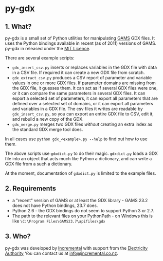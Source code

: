 # py-gdx

## 1. What?

py-gdx is a small set of Python utilities for manipulating [GAMS](http://www.gams.com) GDX files.
It uses the Python bindings available in recent (as of 2011) versions of GAMS.
py-gdx in released under the [MIT Licence](http://www.opensource.org/licenses/mit-license.php).

There are several example scripts:

- `gdx_insert_csv.py` inserts or replaces variables in the GDX file with data in a CSV file.  If required it can create a new GDX file from scratch.
- `gdx_extract_csv.py` produces a CSV report of parameter and variable values in one or more GDX files.  If parameter domains are missing from the GDX file, it guesses them.  It can act as if several GDX files were one, or it can compare the same parameters in several GDX files.  It can export a selected set of parameters, it can export all parameters that are defined over a selected set of domains, or it can export all parameters and variables in a GDX file.  The csv files it writes are readable by `gdx_insert_csv.py`, so you can export an entire GDX file to CSV, edit it, and rebuild a new copy of the GDX.
- `gdx_merge.py` merges two GDX files *without* creating an extra index as the standard GDX merge tool does.

In all cases use `python gdx_<example>.py --help` to find out how to use them.

The above scripts use `gdxdict.py` to do their magic.  `gdxdict.py` loads a
GDX file into an object that acts much like Python a dictionary, and can write a GDX file from a such a dictionary.

At the moment, documentation of `gdxdict.py` is limited to the example files.


## 2. Requirements

- a "recent" version of GAMS or at least the GDX library - GAMS 23.2 does not have Python bindings, 23.7 does.
- Python 2.6 - the GDX bindings do not seem to support Python 3 or 2.7.
- The path to the relevant files on your PythonPath - on Windows this is like `\C:\Program Files\GAMS23.7\apifiles\gdx`


## 3. Who?

py-gdx was developed by [Incremental](http://www.incremental.co.nz/)
with support from the [Electricity Authority](http://www.ea.govt.nz/)
You can contact us at <info@incremental.co.nz>.
